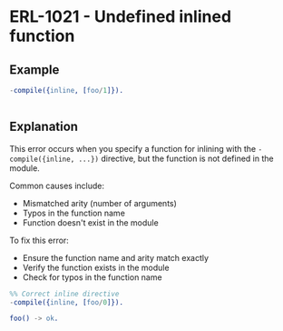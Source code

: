 # ERL-1021 - Undefined inlined function

## Example

```erlang
-compile({inline, [foo/1]}).
```

```

```

## Explanation

This error occurs when you specify a function for inlining with the
`-compile({inline, ...})` directive, but the function is not defined in the
module.

Common causes include:

- Mismatched arity (number of arguments)
- Typos in the function name
- Function doesn't exist in the module

To fix this error:

* Ensure the function name and arity match exactly
* Verify the function exists in the module
* Check for typos in the function name

```erlang
%% Correct inline directive
-compile({inline, [foo/0]}).

foo() -> ok.
```